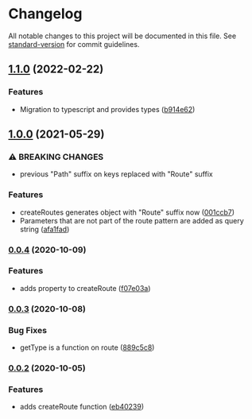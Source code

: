 # Changelog

All notable changes to this project will be documented in this file. See [standard-version](https://github.com/conventional-changelog/standard-version) for commit guidelines.

## [1.1.0](https://github.com/rudionrails/yummy-named-routes.js/compare/v1.0.0...v1.1.0) (2022-02-22)


### Features

* Migration to typescript and provides types ([b914e62](https://github.com/rudionrails/yummy-named-routes.js/commit/b914e624f32dc02199682983cffa48ab0dd9aa9b))

## [1.0.0](https://github.com/rudionrails/yummy-named-routes.js/compare/v0.0.4...v1.0.0) (2021-05-29)


### ⚠ BREAKING CHANGES

* previous "Path" suffix on keys replaced with "Route"
suffix

### Features

* createRoutes generates object with "Route" suffix now ([001ccb7](https://github.com/rudionrails/yummy-named-routes.js/commit/001ccb75f71a91a5cf99083ed01f99c558397766))
* Parameters that are not part of the route pattern are added as query string ([afa1fad](https://github.com/rudionrails/yummy-named-routes.js/commit/afa1fad7c257f6d62de83f9aa7d79e4fd7b13fd6))

### [0.0.4](https://github.com/rudionrails/yummy-named-routes.js/compare/v0.0.3...v0.0.4) (2020-10-09)


### Features

* adds property to createRoute ([f07e03a](https://github.com/rudionrails/yummy-named-routes.js/commit/f07e03a7a1834df69ed766acfa7b203f81491795))

### [0.0.3](https://github.com/rudionrails/yummy-named-routes.js/compare/v0.0.2...v0.0.3) (2020-10-08)


### Bug Fixes

* getType is a function on route ([889c5c8](https://github.com/rudionrails/yummy-named-routes.js/commit/889c5c8db7c7674521d2c9010c7e16cbf53f0adf))

### [0.0.2](https://github.com/rudionrails/yummy-named-routes.js/compare/v0.0.1...v0.0.2) (2020-10-05)


### Features

* adds createRoute function ([eb40239](https://github.com/rudionrails/yummy-named-routes.js/commit/eb4023949823147e1fe3b80c378c5bac35637dbd))
